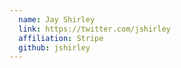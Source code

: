 ```yaml
---
  name: Jay Shirley
  link: https://twitter.com/jshirley
  affiliation: Stripe
  github: jshirley
---
```

